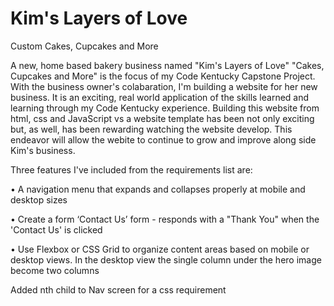 # Kim's Layers of Love
Custom Cakes, Cupcakes and More

 A new, home based bakery business named "Kim's Layers of Love" "Cakes, Cupcakes and More" is the focus of my Code Kentucky Capstone Project. With the business owner's 
 colabaration, I'm building a website for her new business. It is an exciting, real world application of the skills learned and learning through my 
 Code Kentucky experience. Building this website from html, css and JavaScript vs a website template has been not only exciting but, as well, has been rewarding watching 
 the website develop. This endeavor will allow the webite to continue to grow and improve along side Kim's business.
 
 Three features I've included from the requirements list are:
 
  • A navigation menu that expands and collapses properly at mobile and desktop sizes
  
  • Create a form ‘Contact Us’ form - responds with a "Thank You" when the 'Contact Us' is clicked
    
  • Use Flexbox or CSS Grid to organize content areas based on mobile or desktop views. 
  In the desktop view the single column under the hero image become two columns

Added nth child to Nav screen for a css requirement

